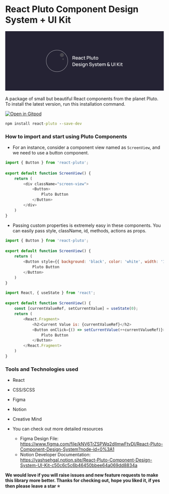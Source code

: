 # React Pluto Component Design System + UI Kit

![react-pluto-github-banner](assets/GithubBannerDark.svg)

A package of small but beautiful React components from the planet Pluto. To install the latest version, run this installation command.

[![Open in Gitpod](https://gitpod.io/button/open-in-gitpod.svg)](https://gitpod.io/#https://github.com/yashsehgal/react-pluto)

```cmd
npm install react-pluto --save-dev
```

### How to import and start using Pluto Components

- For an instance, consider a component view named as `ScreenView`, and we need to use a button component.

```javascript
import { Button } from 'react-pluto';

export default function ScreenView() {
    return (
        <div className="screen-view">
            <Button>
                Pluto Button
            </Button>
        </div>
    )
}
```

- Passing custom properties is extremely easy in these components. You can easily pass style, className, id, methods, actions as props.

```javascript
import { Button } from 'react-pluto';

export default function ScreenView() {
    return (
        <Button style={{ background: 'black', color: 'white', width: '100%' }}>
            Pluto Button
        </Button>
    )
}
```

```javascript
import React, { useState } from 'react';

export default function ScreenView() {
    const [currentValueRef, setCurrentValue] = useState(0);
    return (
        <React.Fragment>
            <h2>Current Value is: {currentValueRef}</h2>
            <Button onClick={() => setCurrentValue(++currentValueRef)}> 
                Pluto Button
            </Button>
        </React.Fragment>
    )
}
```

### Tools and Technologies used

- React
- CSS/SCSS
- Figma
- Notion
- Creative Mind

- You can check out more detailed resources
  - Figma Design File: https://www.figma.com/file/kNV6TrZSPWq2dllmwFtvDl/React-Pluto-Component-Design-System?node-id=0%3A1
  - Notion Developer Documentation: https://yashsehgal.notion.site/React-Pluto-Component-Design-System-UI-Kit-c50c6c5c6b46450bbee64a069dd8834a

**We would love if you will raise issues and new feature requests to make this library more better. Thanks for checking out, hope you liked it, if yes then please leave a star :star:**